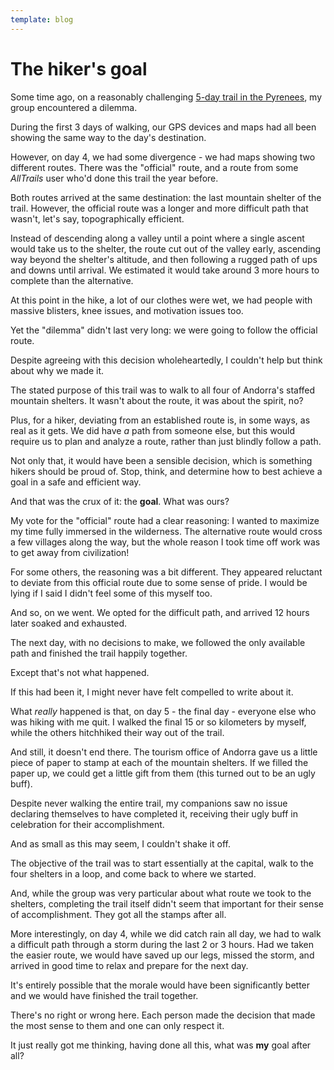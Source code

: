 ```yaml
---
template: blog
---
```


# The hiker's goal

Some time ago, on a reasonably challenging [5-day trail in the Pyrenees](blog/coronallacs), my group encountered a dilemma.

During the first 3 days of walking, our GPS devices and maps had all been showing the same way to the day's destination. 

However, on day 4, we had some divergence - we had maps showing two different routes. There was the "official" route, and a route from some _AllTrails_ user who'd done this trail the year before.

Both routes arrived at the same destination: the last mountain shelter of the trail. However, the official route was a longer and more difficult path that wasn't, let's say, topographically efficient. 

Instead of descending along a valley until a point where a single ascent would take us to the shelter, the route cut out of the valley early, ascending way beyond the shelter's altitude, and then following a rugged path of ups and downs until arrival. We estimated it would take around 3 more hours to complete than the alternative.

At this point in the hike, a lot of our clothes were wet, we had people with massive blisters, knee issues, and motivation issues too. 

Yet the "dilemma" didn't last very long: we were going to follow the official route. 

Despite agreeing with this decision wholeheartedly, I couldn't help but think about why we made it. 

The stated purpose of this trail was to walk to all four of Andorra's staffed mountain shelters. It wasn't about the route, it was about the spirit, no?

Plus, for a hiker, deviating from an established route is, in some ways, as real as it gets. We did have _a_ path from someone else, but this would require us to plan and analyze a route, rather than just blindly follow a path. 

Not only that, it would have been a sensible decision, which is something hikers should be proud of. Stop, think, and determine how to best achieve a goal in a safe and efficient way. 

And that was the crux of it: the **goal**. What was ours? 

My vote for the "official" route had a clear reasoning: I wanted to maximize my time fully immersed in the wilderness. The alternative route would cross a few villages along the way, but the whole reason I took time off work was to get away from civilization!

For some others, the reasoning was a bit different. They appeared reluctant to deviate from this official route due to some sense of pride. I would be lying if I said I didn't feel some of this myself too.

And so, on we went. We opted for the difficult path, and arrived 12 hours later soaked and exhausted.

The next day, with no decisions to make, we followed the only available path and finished the trail happily together. 

Except that's not what happened.

If this had been it, I might never have felt compelled to write about it.

What _really_ happened is that, on day 5 - the final day - everyone else who was hiking with me quit. I walked the final 15 or so kilometers by myself, while the others hitchhiked their way out of the trail.

And still, it doesn't end there. The tourism office of Andorra gave us a little piece of paper to stamp at each of the mountain shelters. If we filled the paper up, we could get a little gift from them (this turned out to be an ugly buff). 

Despite never walking the entire trail, my companions saw no issue declaring themselves to have completed it, receiving their ugly buff in celebration for their accomplishment.

And as small as this may seem, I couldn't shake it off. 

The objective of the trail was to start essentially at the capital, walk to the four shelters in a loop, and come back to where we started. 

And, while the group was very particular about what route we took to the shelters, completing the trail itself didn't seem that important for their sense of accomplishment. They got all the stamps after all.

More interestingly, on day 4, while we did catch rain all day, we had to walk a difficult path through a storm during the last 2 or 3 hours. Had we taken the easier route, we would have saved up our legs, missed the storm, and arrived in good time to relax and prepare for the next day. 

It's entirely possible that the morale would have been significantly better and we would have finished the trail together.

There's no right or wrong here. Each person made the decision that made the most sense to them and one can only respect it.

It just really got me thinking, having done all this, what was **my** goal after all?


